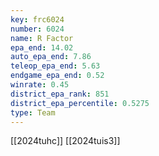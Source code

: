 ```yaml
---
key: frc6024
number: 6024
name: R Factor
epa_end: 14.02
auto_epa_end: 7.86
teleop_epa_end: 5.63
endgame_epa_end: 0.52
winrate: 0.45
district_epa_rank: 851
district_epa_percentile: 0.5275
type: Team
---
```

[[2024tuhc]]
[[2024tuis3]]
